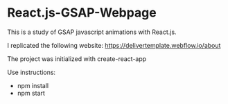 # React.js-GSAP-Webpage

This is a study of GSAP javascript animations with React.js.

I replicated the following website: 
https://delivertemplate.webflow.io/about

The project was initialized with create-react-app

Use instructions:
- npm install
- npm start
